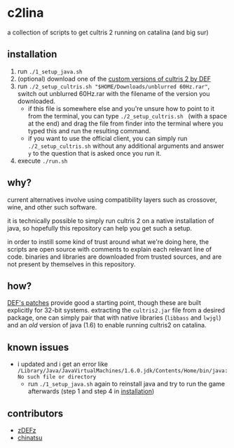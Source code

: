 # c2lina

a collection of scripts to get cultris 2 running on catalina (and big sur)

## installation

1. run `./1_setup_java.sh`
2. (optional) download one of the [custom versions of cultris 2 by DEF](http://gewaltig.net/Forums/Thread.aspx?pageid=1&t=996~1)
3. run `./2_setup_cultris.sh "$HOME/Downloads/unblurred 60Hz.rar"`, switch out unblurred 60Hz.rar with the filename of the version you downloaded. 
    * if this file is somewhere else and you're unsure how to point to it from the terminal, you can type `./2_setup_cultris.sh ` (with a space at the end) and drag the file from finder into the terminal where you typed this and run the resulting command.
    * if you want to use the official client, you can simply run `./2_setup_cultris.sh` without any additional arguments and answer `y` to the question that is asked once you run it.
4. execute `./run.sh`

## why?

current alternatives involve using compatibility layers such as
crossover, wine, and other such software.

it is technically possible to simply run cultris 2 on a native
installation of java, so hopefully this repository can help you
get such a setup.

in order to instill some kind of trust around what we're doing here,
the scripts are open source with comments to explain each relevant line
of code. binaries and libraries are downloaded from trusted sources,
and are not present by themselves in this repository.

## how?

[DEF's patches](http://gewaltig.net/Forums/Thread.aspx?pageid=1&t=996~1)
provide good a starting point, though these are built explicitly for 32-bit
systems. extracting the `cultris2.jar` file from a desired package,
one can simply pair that with native libraries (`libbass` and `lwjgl`)
and an *old* version of java (1.6) to enable running cultris2 on
catalina.

## known issues

* i updated and i get an error like `/Library/Java/JavaVirtualMachines/1.6.0.jdk/Contents/Home/bin/java: No such file or directory`
    * run `./1_setup_java.sh` again to reinstall java and try to run the game afterwards (step 1 and step 4 in [installation](#installation))

## contributors

* [zDEFz](https://github.com/zDEFz)
* [chinatsu](https://github.com/chinatsu)
